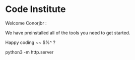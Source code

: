 # Code Institute

Welcome Conorjbr :

We have preinstalled all of the tools you need to get started.

Happy coding ~~ $%^ ?

python3 -m http.server

